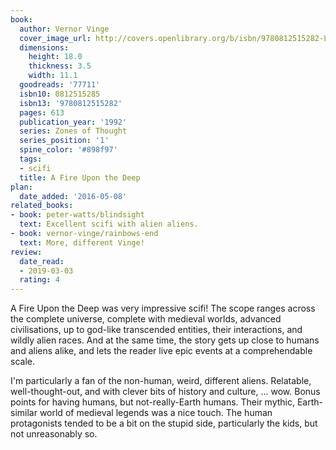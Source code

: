 ```yaml
---
book:
  author: Vernor Vinge
  cover_image_url: http://covers.openlibrary.org/b/isbn/9780812515282-L.jpg
  dimensions:
    height: 18.0
    thickness: 3.5
    width: 11.1
  goodreads: '77711'
  isbn10: 0812515285
  isbn13: '9780812515282'
  pages: 613
  publication_year: '1992'
  series: Zones of Thought
  series_position: '1'
  spine_color: '#898f97'
  tags:
  - scifi
  title: A Fire Upon the Deep
plan:
  date_added: '2016-05-08'
related_books:
- book: peter-watts/blindsight
  text: Excellent scifi with alien aliens.
- book: vernor-vinge/rainbows-end
  text: More, different Vinge!
review:
  date_read:
  - 2019-03-03
  rating: 4
---
```


A Fire Upon the Deep was very impressive scifi! The scope ranges across the complete universe, complete with medieval
worlds, advanced civilisations, up to god-like transcended entities, their interactions, and wildly alien races. And at
the same time, the story gets up close to humans and aliens alike, and lets the reader live epic events at a
comprehendable scale.

I'm particularly a fan of the non-human, weird, different aliens. Relatable, well-thought-out, and with clever bits of
history and culture, … wow. Bonus points for having humans, but not-really-Earth humans. Their mythic, Earth-similar
world of medieval legends was a nice touch. The human protagonists tended to be a bit on the stupid side, particularly
the kids, but not unreasonably so.
